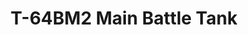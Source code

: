 ---
layout: product
title: "T-64BM2 Main Battle Tank"
price: "2000" 
desc: "Maketa"
img_path: "/assets/img/UA72065.webp"
brand: "N/A"
available: true
special_offer: false
new: false
soon: false
cat: "010000"
subcat: "013300"
subsubcat: "0N/A"
sifra: "UA72065"
popular: false
---